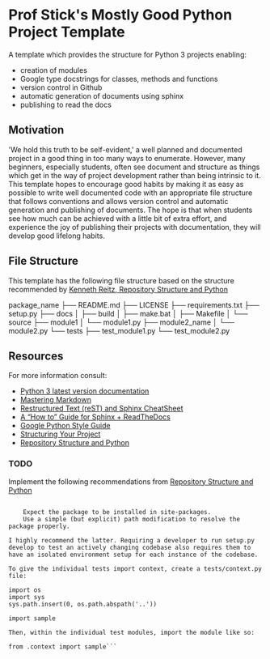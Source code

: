 # Prof Stick's Mostly Good Python Project Template

A template which provides the structure for Python 3 projects enabling:
* creation of modules
* Google type docstrings for classes, methods and functions
* version control in Github
* automatic generation of documents using sphinx
* publishing to read the docs

## Motivation
'We hold this truth to be self-evident,' a well planned and documented project in a good thing in too many ways to enumerate. However, many beginners, especially students, often see document and structure as things which get in the way of project development rather than being intrinsic to it. This template hopes to encourage good habits by making it as easy as possible to write well documented code with an appropriate file structure that follows conventions and allows version control and automatic generation and publishing of documents. The hope is that when students see how much can be achieved with a little bit of extra effort, and experience the joy of publishing their projects with documentation, they will develop good lifelong habits.

## File Structure
This template has the following file structure based on the structure recommended by [Kenneth Reitz, Repository Structure and Python](https://kenreitz.org/essays/repository-structure-and-python)

package_name
├── README.md
├── LICENSE
├── requirements.txt
├── setup.py
├── docs
│ ├── build
│ ├── make.bat
│ ├── Makefile
│ └── source
├── module1
│ └── module1.py
├── module2_name
│ └── module2.py
└── tests
  ├── test_module1.py
  └── test_module2.py

## Resources
For more information consult:
* [Python 3 latest version documentation](https://docs.python.org/3/)
* [Mastering Markdown](https://guides.github.com/features/mastering-markdown/)
* [Restructured Text (reST) and Sphinx CheatSheet](https://thomas-cokelaer.info/tutorials/sphinx/rest_syntax.html)
* [A “How to” Guide for Sphinx + ReadTheDocs](https://sphinx-rtd-tutorial.readthedocs.io/en/latest/index.html)
* [Google Python Style Guide](http://google.github.io/styleguide/pyguide.html)
* [Structuring Your Project](https://docs.python-guide.org/writing/structure/)
* [Repository Structure and Python](https://kenreitz.org/essays/repository-structure-and-python)


### TODO

Implement the following recommendations from [Repository Structure and Python](https://kenreitz.org/essays/repository-structure-and-python)

```Obviously, these test modules must import your packaged module to test it. You can do this a few ways:

    Expect the package to be installed in site-packages.
    Use a simple (but explicit) path modification to resolve the package properly.

I highly recommend the latter. Requiring a developer to run setup.py develop to test an actively changing codebase also requires them to have an isolated environment setup for each instance of the codebase.

To give the individual tests import context, create a tests/context.py file:

import os
import sys
sys.path.insert(0, os.path.abspath('..'))

import sample

Then, within the individual test modules, import the module like so:

from .context import sample```
